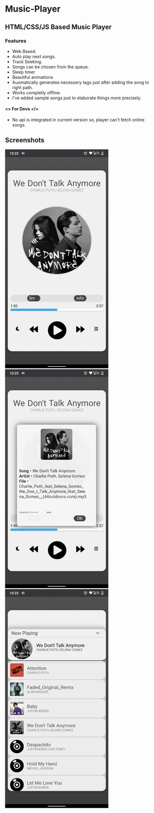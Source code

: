 # Music-Player
## HTML/CSS/JS Based Music Player
### Features
* Web Based.
* Auto play next songs.
* Track Seeking.
* Songs can be chosen from the queue.
* Sleep timer
* Beautiful animations
* Auomatically generates necessery tags just after adding the song to right path.
* Works completly offline.
* I've added sample songs just to elaborate things more precisely.

#### <> For Devs </>
* No api is integrated in current version so, player can't fetch online songs.

## Screenshots
<img src="https://github.com/amit9838/Music-Player/blob/master/Screenshot_1.png" width="340" height="720"/>
<img src="https://github.com/amit9838/Music-Player/blob/master/Screenshot_2.png" width="340" height="720"/>
<img src="https://github.com/amit9838/Music-Player/blob/master/Screenshot_3.png" width="340" height="720"/>
